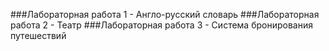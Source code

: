 ###Лабораторная работа 1 - Англо-русский словарь
###Лабораторная работа 2 - Театр
###Лабораторная работа 3 - Система бронирования путешествий
